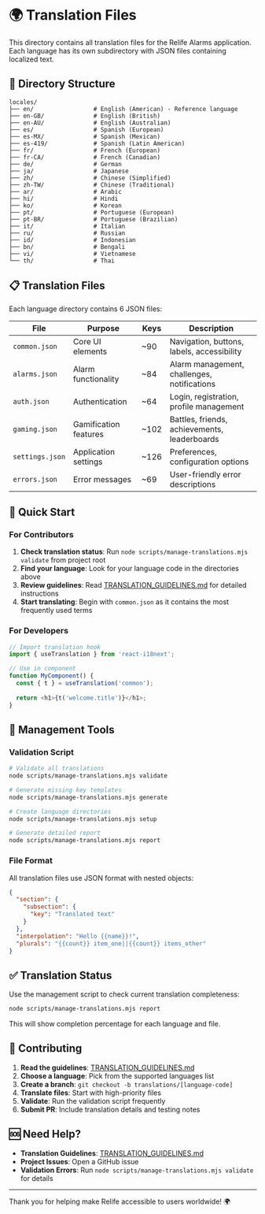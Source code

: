 # 🌍 Translation Files

This directory contains all translation files for the Relife Alarms application. Each language has its own subdirectory with JSON files containing localized text.

## 📁 Directory Structure

```
locales/
├── en/                 # English (American) - Reference language
├── en-GB/              # English (British)
├── en-AU/              # English (Australian)
├── es/                 # Spanish (European)
├── es-MX/              # Spanish (Mexican)
├── es-419/             # Spanish (Latin American)
├── fr/                 # French (European)
├── fr-CA/              # French (Canadian)
├── de/                 # German
├── ja/                 # Japanese
├── zh/                 # Chinese (Simplified)
├── zh-TW/              # Chinese (Traditional)
├── ar/                 # Arabic
├── hi/                 # Hindi
├── ko/                 # Korean
├── pt/                 # Portuguese (European)
├── pt-BR/              # Portuguese (Brazilian)
├── it/                 # Italian
├── ru/                 # Russian
├── id/                 # Indonesian
├── bn/                 # Bengali
├── vi/                 # Vietnamese
└── th/                 # Thai
```

## 📋 Translation Files

Each language directory contains 6 JSON files:

| File | Purpose | Keys | Description |
|------|---------|------|-------------|
| `common.json` | Core UI elements | ~90 | Navigation, buttons, labels, accessibility |
| `alarms.json` | Alarm functionality | ~84 | Alarm management, challenges, notifications |
| `auth.json` | Authentication | ~64 | Login, registration, profile management |
| `gaming.json` | Gamification features | ~102 | Battles, friends, achievements, leaderboards |
| `settings.json` | Application settings | ~126 | Preferences, configuration options |
| `errors.json` | Error messages | ~69 | User-friendly error descriptions |

## 🚀 Quick Start

### For Contributors

1. **Check translation status**: Run `node scripts/manage-translations.mjs validate` from project root
2. **Find your language**: Look for your language code in the directories above
3. **Review guidelines**: Read [TRANSLATION_GUIDELINES.md](../../TRANSLATION_GUIDELINES.md) for detailed instructions
4. **Start translating**: Begin with `common.json` as it contains the most frequently used terms

### For Developers

```javascript
// Import translation hook
import { useTranslation } from 'react-i18next';

// Use in component
function MyComponent() {
  const { t } = useTranslation('common');
  
  return <h1>{t('welcome.title')}</h1>;
}
```

## 🔧 Management Tools

### Validation Script
```bash
# Validate all translations
node scripts/manage-translations.mjs validate

# Generate missing key templates
node scripts/manage-translations.mjs generate

# Create language directories
node scripts/manage-translations.mjs setup

# Generate detailed report
node scripts/manage-translations.mjs report
```

### File Format
All translation files use JSON format with nested objects:

```json
{
  "section": {
    "subsection": {
      "key": "Translated text"
    }
  },
  "interpolation": "Hello {{name}}!",
  "plurals": "{{count}} item_one||{{count}} items_other"
}
```

## ✅ Translation Status

Use the management script to check current translation completeness:

```bash
node scripts/manage-translations.mjs report
```

This will show completion percentage for each language and file.

## 📝 Contributing

1. **Read the guidelines**: [TRANSLATION_GUIDELINES.md](../../TRANSLATION_GUIDELINES.md)
2. **Choose a language**: Pick from the supported languages list
3. **Create a branch**: `git checkout -b translations/[language-code]`
4. **Translate files**: Start with high-priority files
5. **Validate**: Run the validation script frequently
6. **Submit PR**: Include translation details and testing notes

## 🆘 Need Help?

- **Translation Guidelines**: [TRANSLATION_GUIDELINES.md](../../TRANSLATION_GUIDELINES.md)
- **Project Issues**: Open a GitHub issue
- **Validation Errors**: Run `node scripts/manage-translations.mjs validate` for details

---

Thank you for helping make Relife accessible to users worldwide! 🌍